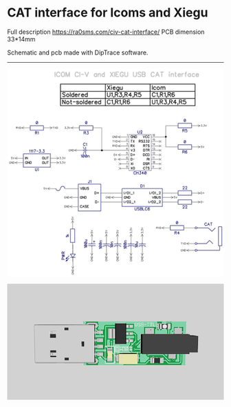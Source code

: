 # CAT interface for Icoms and Xiegu
Full description https://ra0sms.com/civ-cat-interface/
PCB dimension 33*14mm

Schematic and pcb made with DipTrace software.

------

![Schematic](DipTrace/cat_civ.jpg)

![Schematic](DipTrace/3d.png)
